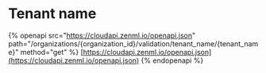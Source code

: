 # Tenant name

{% openapi src="https://cloudapi.zenml.io/openapi.json" path="/organizations/{organization_id}/validation/tenant_name/{tenant_name}" method="get" %}
[https://cloudapi.zenml.io/openapi.json](https://cloudapi.zenml.io/openapi.json)
{% endopenapi %}
